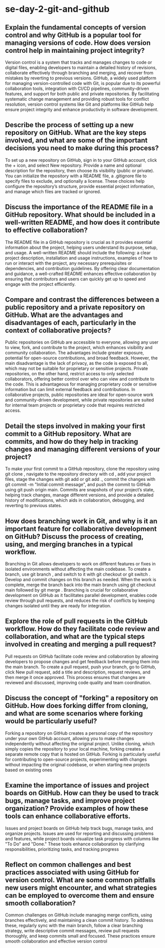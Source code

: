 # se-day-2-git-and-github
## Explain the fundamental concepts of version control and why GitHub is a popular tool for managing versions of code. How does version control help in maintaining project integrity?
Version control is a system that tracks and manages changes to code or digital files, enabling developers to maintain a detailed history of revisions, collaborate effectively through branching and merging, and recover from mistakes by reverting to previous versions. GitHub, a widely used platform for managing version-controlled code with Git, is popular due to its powerful collaboration tools, integration with CI/CD pipelines, community-driven features, and support for both public and private repositories. By facilitating systematic change management and providing robust tools for conflict resolution, version control systems like Git and platforms like GitHub help ensure project integrity and enhance productivity in software development.


## Describe the process of setting up a new repository on GitHub. What are the key steps involved, and what are some of the important decisions you need to make during this process?
To set up a new repository on GitHub, sign in to your GitHub account, click the + icon, and select New repository. Provide a name and optional description for the repository, then choose its visibility (public or private). You can initialize the repository with a README file, a .gitignore file to specify files to exclude, and optionally a license. These choices help configure the repository’s structure, provide essential project information, and manage which files are tracked or ignored.


## Discuss the importance of the README file in a GitHub repository. What should be included in a well-written README, and how does it contribute to effective collaboration?
The README file in a GitHub repository is crucial as it provides essential information about the project, helping users understand its purpose, setup, and usage. A well-written README should include the following: a clear project description, installation and usage instructions, examples of how to run or interact with the project, any necessary prerequisites or dependencies, and contribution guidelines. By offering clear documentation and guidance, a well-crafted README enhances effective collaboration by ensuring that contributors and users can quickly get up to speed and engage with the project efficiently.


## Compare and contrast the differences between a public repository and a private repository on GitHub. What are the advantages and disadvantages of each, particularly in the context of collaborative projects?
Public repositories on GitHub are accessible to everyone, allowing any user to view, fork, and contribute to the project, which enhances visibility and community collaboration. The advantages include greater exposure, potential for open-source contributions, and broad feedback. However, the main disadvantage is the lack of privacy, as the code is exposed to all, which may not be suitable for proprietary or sensitive projects. Private repositories, on the other hand, restrict access to only selected collaborators, offering better control over who can view and contribute to the code. This is advantageous for managing proprietary code or sensitive information but can limit external feedback and contributions. In collaborative projects, public repositories are ideal for open-source work and community-driven development, while private repositories are suited for internal team projects or proprietary code that requires restricted access.


## Detail the steps involved in making your first commit to a GitHub repository. What are commits, and how do they help in tracking changes and managing different versions of your project?
To make your first commit to a GitHub repository, clone the repository using git clone <repository-URL>, navigate to the repository directory with cd <repository-name>, add your project files, stage the changes with git add <file> or git add ., commit the changes with git commit -m "Initial commit message", and push the commit to GitHub using git push origin main. Commits are snapshots of your project’s state, helping track changes, manage different versions, and provide a detailed history of modifications, which aids in collaboration, debugging, and reverting to previous states.



## How does branching work in Git, and why is it an important feature for collaborative development on GitHub? Discuss the process of creating, using, and merging branches in a typical workflow.

Branching in Git allows developers to work on different features or fixes in isolated environments without affecting the main codebase. To create a branch, use git branch <branch-name>, and switch to it with git checkout <branch-name> or git switch <branch-name>. Develop and commit changes on this branch as needed. When the work is complete, merge the branch back into the main branch using git checkout main followed by git merge <branch-name>. Branching is crucial for collaborative development on GitHub as it facilitates parallel development, enables code review through pull requests, and reduces the risk of conflicts by keeping changes isolated until they are ready for integration.

## Explore the role of pull requests in the GitHub workflow. How do they facilitate code review and collaboration, and what are the typical steps involved in creating and merging a pull request?
Pull requests on GitHub facilitate code review and collaboration by allowing developers to propose changes and get feedback before merging them into the main branch. To create a pull request, push your branch, go to GitHub, click New pull request, add a title and description, request reviews, and then merge it once approved. This process ensures that changes are reviewed and discussed, improving code quality and team coordination.

## Discuss the concept of "forking" a repository on GitHub. How does forking differ from cloning, and what are some scenarios where forking would be particularly useful?
Forking a repository on GitHub creates a personal copy of the repository under your own GitHub account, allowing you to make changes independently without affecting the original project. Unlike cloning, which simply copies the repository to your local machine, forking creates a separate remote copy that is hosted on GitHub. Forking is particularly useful for contributing to open-source projects, experimenting with changes without impacting the original codebase, or when starting new projects based on existing ones


## Examine the importance of issues and project boards on GitHub. How can they be used to track bugs, manage tasks, and improve project organization? Provide examples of how these tools can enhance collaborative efforts.
Issues and project boards on GitHub help track bugs, manage tasks, and organize projects. Issues are used for reporting and discussing problems and features, while project boards visualize task progress with columns like "To Do" and "Done." These tools enhance collaboration by clarifying responsibilities, prioritizing tasks, and tracking progress


## Reflect on common challenges and best practices associated with using GitHub for version control. What are some common pitfalls new users might encounter, and what strategies can be employed to overcome them and ensure smooth collaboration?

Common challenges on GitHub include managing merge conflicts, using branches effectively, and maintaining a clean commit history. To address these, regularly sync with the main branch, follow a clear branching strategy, write descriptive commit messages, review pull requests thoroughly, and keep commits small and focused. These practices ensure smooth collaboration and effective version control
